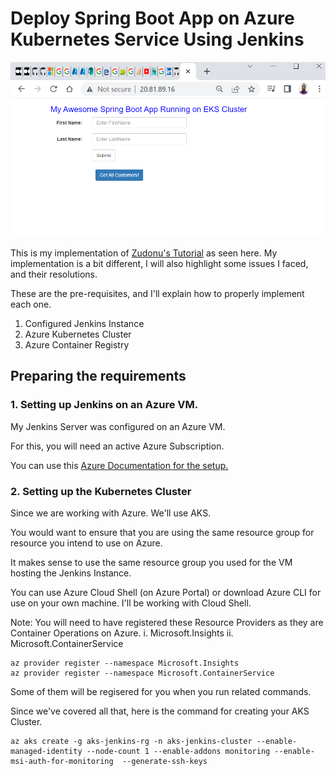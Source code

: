 # Deploy Spring Boot App on Azure Kubernetes Service Using Jenkins

![Spring-boot App running on AKS](https://github.com/Ayanfe19/aks-jenkins/blob/main/images/Spring%20boot%20App.png)


This is my implementation of [Zudonu's Tutorial](https://medium.com/@osomudeyazudonu/how-to-deploy-spring-boot-app-into-aks-cluster-using-jenkins-pipeline-and-kubectl-cli-plugin-e59e53df34ea) as seen here. My implementation is a bit different, I will also highlight some issues I faced, and their resolutions.

These are the pre-requisites, and I'll explain how to properly implement each one.

1. Configured Jenkins Instance
2. Azure Kubernetes Cluster
3. Azure Container Registry

## Preparing the requirements

### 1. Setting up Jenkins on an Azure VM.

My Jenkins Server was configured on an Azure VM.

For this, you will need an active Azure Subscription.

You can use this [Azure Documentation for the setup.](https://learn.microsoft.com/en-us/azure/developer/jenkins/configure-on-linux-vm)


### 2. Setting up the Kubernetes Cluster

Since we are working with Azure. We'll use AKS. 

You would want to ensure that you are using the same resource group for resource you intend to use on Azure.

It makes sense to use the same resource group you used for the VM hosting the Jenkins Instance.

You can use Azure Cloud Shell (on Azure Portal) or download Azure CLI for use on your own machine. I'll be working with Cloud Shell.

Note: You will need to have registered these Resource Providers as they are Container Operations on Azure.
i. Microsoft.Insights
ii. Microsoft.ContainerService

```
az provider register --namespace Microsoft.Insights
az provider register --namespace Microsoft.ContainerService
```

Some of them will be regisered for you when you run related commands.

Since we've covered all that, here is the command for creating your AKS Cluster.

```
az aks create -g aks-jenkins-rg -n aks-jenkins-cluster --enable-managed-identity --node-count 1 --enable-addons monitoring --enable-msi-auth-for-monitoring  --generate-ssh-keys
```




